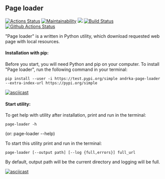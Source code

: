 ## Page loader

[![Actions Status](https://github.com/Andrka/python-project-lvl3/workflows/hexlet-check/badge.svg)](https://github.com/Andrka/python-project-lvl3/actions)
[![Maintainability](https://api.codeclimate.com/v1/badges/0f10d4df5001658af2bd/maintainability)](https://codeclimate.com/github/Andrka/python-project-lvl3/maintainability) <a href="https://codeclimate.com/github/Andrka/python-project-lvl3/test_coverage"><img src="https://api.codeclimate.com/v1/badges/0f10d4df5001658af2bd/test_coverage" /></a> [![Build Status](https://travis-ci.org/Andrka/python-project-lvl3.svg?branch=main)](https://travis-ci.org/Andrka/python-project-lvl3) [![Github Actions Status](https://github.com/Andrka/python-project-lvl3/workflows/Python%20CI/badge.svg)](https://github.com/Andrka/python-project-lvl3/actions)

"Page loader" is a written in Python utility, which download requested web page with local resources.

#### Installation with pip:

Before you start, you will need Python and pip on your computer. To install "Page loader", run the following command in your terminal:

`pip install --user -i https://test.pypi.org/simple andrka-page-loader --extra-index-url https://pypi.org/simple`

[![asciicast](https://asciinema.org/a/Vh7BxxMSmT5bjEx6Kv7cE8kYT.svg)](https://asciinema.org/a/Vh7BxxMSmT5bjEx6Kv7cE8kYT)

#### Start utility:

To get help with utility after installation, print and run in the terminal:

`page-loader -h`

(or: page-loader --help)

To start this utility print and run in the terminal:

`page-loader [--output path] [--log {full,errors}] full_url`

By default, output path will be the current directory and logging will be full.

[![asciicast](https://asciinema.org/a/ziRHTTljmPZzF0O10QpJ1niWh.svg)](https://asciinema.org/a/ziRHTTljmPZzF0O10QpJ1niWh)